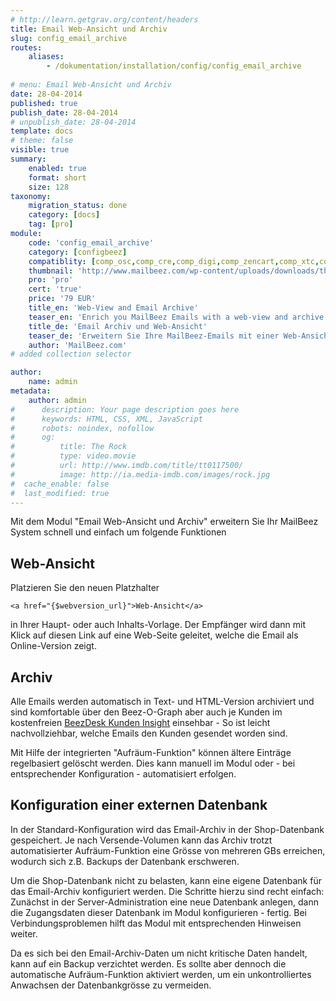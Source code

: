 ```yaml
---
# http://learn.getgrav.org/content/headers
title: Email Web-Ansicht und Archiv
slug: config_email_archive
routes:
    aliases:
        - /dokumentation/installation/config/config_email_archive
        
# menu: Email Web-Ansicht und Archiv
date: 28-04-2014
published: true
publish_date: 28-04-2014
# unpublish_date: 28-04-2014
template: docs
# theme: false
visible: true
summary:
    enabled: true
    format: short
    size: 128
taxonomy:
    migration_status: done
    category: [docs]
    tag: [pro]
module:
    code: 'config_email_archive'
    category: [configbeez]
    compatiblity: [comp_osc,comp_cre,comp_digi,comp_zencart,comp_xtc,comp_xtcm2,comp_gambio]
    thumbnail: 'http://www.mailbeez.com/wp-content/uploads/downloads/thumbnails/2014/04/icon_32.png'
    pro: 'pro'
    cert: 'true'
    price: '79 EUR'
    title_en: 'Web-View and Email Archive'
    teaser_en: 'Enrich you MailBeez Emails with a web-view and archive them'
    title_de: 'Email Archiv und Web-Ansicht'
    teaser_de: 'Erweitern Sie Ihre MailBeez-Emails mit einer Web-Ansicht und archivieren Sie diese.'
    author: 'MailBeez.com'
# added collection selector

author:
    name: admin
metadata:
    author: admin
#      description: Your page description goes here
#      keywords: HTML, CSS, XML, JavaScript
#      robots: noindex, nofollow
#      og:
#          title: The Rock
#          type: video.movie
#          url: http://www.imdb.com/title/tt0117500/
#          image: http://ia.media-imdb.com/images/rock.jpg
#  cache_enable: false
#  last_modified: true
---
```


Mit dem Modul "Email Web-Ansicht und Archiv" erweitern Sie Ihr MailBeez System schnell und einfach um folgende Funktionen

## Web-Ansicht

Platzieren Sie den neuen Platzhalter

```
<a href="{$webversion_url}">Web-Ansicht</a>
```

in Ihrer Haupt- oder auch Inhalts-Vorlage. Der Empfänger wird dann mit Klick auf diesen Link auf eine Web-Seite geleitet, welche die Email als Online-Version zeigt.

## Archiv

Alle Emails werden automatisch in Text- und HTML-Version archiviert und sind komfortable über den Beez-O-Graph aber auch je Kunden im kostenfreien [BeezDesk Kunden Insight](/dokumentation/configbeez/config_customer_insight/) einsehbar - So ist leicht nachvollziehbar, welche Emails den Kunden gesendet worden sind.

Mit Hilfe der integrierten "Aufräum-Funktion" können ältere Einträge regelbasiert gelöscht werden. Dies kann manuell im Modul oder - bei entsprechender Konfiguration - automatisiert erfolgen.

## Konfiguration einer externen Datenbank

In der Standard-Konfiguration wird das Email-Archiv in der Shop-Datenbank gespeichert. 
Je nach Versende-Volumen kann das Archiv trotzt automatisierter Aufräum-Funktion eine Grösse von mehreren GBs erreichen, wodurch sich z.B. Backups der Datenbank erschweren.

Um die Shop-Datenbank nicht zu belasten, kann eine eigene Datenbank für das Email-Archiv konfiguriert werden. Die Schritte hierzu sind recht einfach: Zunächst in der Server-Administration eine neue Datenbank anlegen, dann die Zugangsdaten dieser Datenbank im Modul konfigurieren - fertig. Bei Verbindungsproblemen hilft das Modul mit entsprechenden Hinweisen weiter.

Da es sich bei den Email-Archiv-Daten um nicht kritische Daten handelt, kann auf ein Backup verzichtet werden. Es sollte aber dennoch die automatische Aufräum-Funktion aktiviert werden, um ein unkontrolliertes Anwachsen der Datenbankgrösse zu vermeiden.